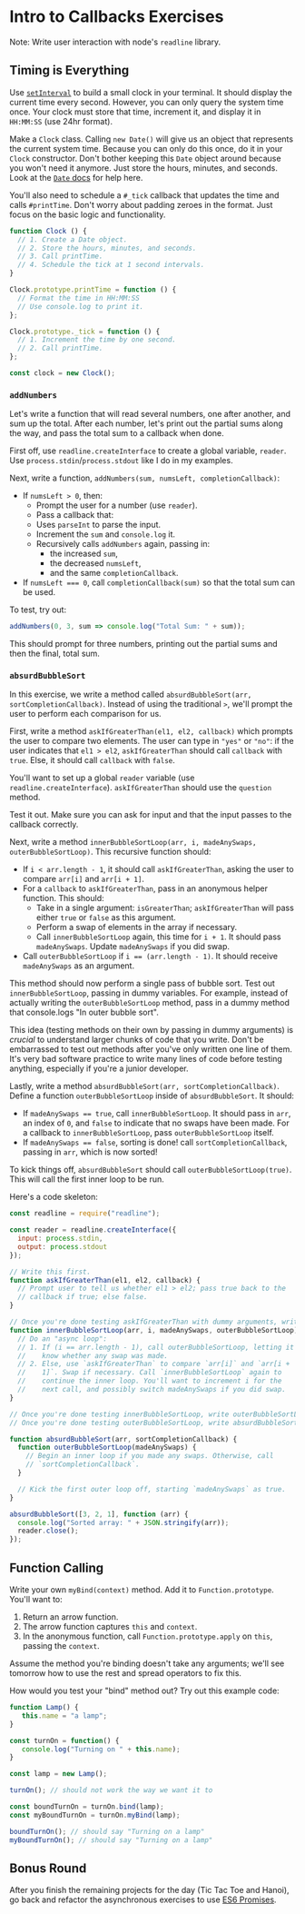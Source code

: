 # Intro to Callbacks Exercises

Note: Write user interaction with node's `readline` library.

## Timing is Everything

Use [`setInterval`][setInterval-doc] to build a small clock in your
terminal. It should display the current time every second. However, you
can only query the system time once. Your clock must store that time,
increment it, and display it in `HH:MM:SS` (use 24hr format).

Make a `Clock` class. Calling `new Date()` will give us an object that
represents the current system time. Because you can only do this once, do it in your `Clock` constructor. Don't bother keeping this `Date` object around because you won't need it anymore. Just store the hours, minutes, and seconds. Look at the [`Date` docs][date-docs] for help here.

You'll also need to schedule a `#_tick` callback that updates the time
and calls `#printTime`. Don't worry about padding zeroes in the format.
Just focus on the basic logic and functionality.

```javascript
function Clock () {
  // 1. Create a Date object.
  // 2. Store the hours, minutes, and seconds.
  // 3. Call printTime.
  // 4. Schedule the tick at 1 second intervals.
}

Clock.prototype.printTime = function () {
  // Format the time in HH:MM:SS
  // Use console.log to print it.
};

Clock.prototype._tick = function () {
  // 1. Increment the time by one second.
  // 2. Call printTime.
};

const clock = new Clock();
```

[setInterval-doc]: http://nodejs.org/api/globals.html#globals_setinterval_cb_ms
[date-docs]: https://developer.mozilla.org/en-US/docs/Web/JavaScript/Reference/Global_Objects/Date#Date.prototype_Methods

### `addNumbers`

Let's write a function that will read several numbers, one after
another, and sum up the total. After each number, let's print out the
partial sums along the way, and pass the total sum to a callback when
done.

First off, use `readline.createInterface` to create a global variable,
`reader`. Use `process.stdin`/`process.stdout` like I do in my
examples.

Next, write a function, `addNumbers(sum, numsLeft,
completionCallback)`:

* If `numsLeft > 0`, then:
    * Prompt the user for a number (use `reader`).
    * Pass a callback that:
    * Uses `parseInt` to parse the input.
    * Increment the `sum` and `console.log` it.
    * Recursively calls `addNumbers` again, passing in:
        * the increased `sum`,
        * the decreased `numsLeft`,
        * and the same `completionCallback`.
* If `numsLeft === 0`, call `completionCallback(sum)` so that the total
  sum can be used.

To test, try out:

```javascript
addNumbers(0, 3, sum => console.log("Total Sum: " + sum));
```

This should prompt for three numbers, printing out the partial sums
and then the final, total sum.

### `absurdBubbleSort`

In this exercise, we write a method called `absurdBubbleSort(arr,
sortCompletionCallback)`. Instead of using the traditional `>`, we'll
prompt the user to perform each comparison for us.

First, write a method `askIfGreaterThan(el1, el2, callback)` which
prompts the user to compare two elements. The user can type in `"yes"`
or `"no"`: if the user indicates that `el1 > el2`, `askIfGreaterThan`
should call `callback` with `true`. Else, it should call `callback`
with `false`.

You'll want to set up a global `reader` variable (use
`readline.createInterface`). `askIfGreaterThan` should use the `question`
method.

Test it out.  Make sure you can ask for input and that the input passes to the callback correctly.

Next, write a method `innerBubbleSortLoop(arr, i, madeAnySwaps,
outerBubbleSortLoop)`. This recursive function should:

* If `i < arr.length - 1`, it should call `askIfGreaterThan`, asking the
  user to compare `arr[i]` and `arr[i + 1]`.
* For a `callback` to `askIfGreaterThan`, pass in an anonymous helper
  function. This should:
    * Take in a single argument: `isGreaterThan`; `askIfGreaterThan`
      will pass either `true` or `false` as this argument.
    * Perform a swap of elements in the array if necessary.
    * Call `innerBubbleSortLoop` again, this time for `i + 1`. It should
      pass `madeAnySwaps`. Update `madeAnySwaps` if you did swap.
* Call `outerBubbleSortLoop` if `i == (arr.length - 1)`. It should
  receive `madeAnySwaps` as an argument.

This method should now perform a single pass of bubble sort.  Test out 
`innerBubbleSortLoop`, passing in dummy variables.  For example, instead 
of actually writing the `outerBubbleSortLoop` method, pass in a dummy 
method that console.logs "In outer bubble sort".

This idea (testing methods on their own by passing in dummy arguments) 
is *crucial* to understand larger chunks of code that you write.  Don't 
be embarrassed to test out methods after you've only written one line of 
them.  It's very bad software practice to write many lines of code before 
testing anything, especially if you're a junior developer.

Lastly, write a method `absurdBubbleSort(arr, sortCompletionCallback)`. 
Define a function `outerBubbleSortLoop` inside of `absurdBubbleSort`. 
It should:

* If `madeAnySwaps == true`, call `innerBubbleSortLoop`. It should
  pass in `arr`, an index of `0`, and `false` to indicate that no
  swaps have been made. For a callback to `innerBubbleSortLoop`, pass
  `outerBubbleSortLoop` itself.
* If `madeAnySwaps == false`, sorting is done! call
  `sortCompletionCallback`, passing in `arr`, which is now sorted!

To kick things off, `absurdBubbleSort` should call
`outerBubbleSortLoop(true)`. This will call the first inner loop to be
run.

Here's a code skeleton:

```javascript
const readline = require("readline");

const reader = readline.createInterface({
  input: process.stdin,
  output: process.stdout
});

// Write this first.
function askIfGreaterThan(el1, el2, callback) {
  // Prompt user to tell us whether el1 > el2; pass true back to the
  // callback if true; else false.
}

// Once you're done testing askIfGreaterThan with dummy arguments, write this.
function innerBubbleSortLoop(arr, i, madeAnySwaps, outerBubbleSortLoop) {
  // Do an "async loop":
  // 1. If (i == arr.length - 1), call outerBubbleSortLoop, letting it
  //    know whether any swap was made.
  // 2. Else, use `askIfGreaterThan` to compare `arr[i]` and `arr[i +
  //    1]`. Swap if necessary. Call `innerBubbleSortLoop` again to
  //    continue the inner loop. You'll want to increment i for the
  //    next call, and possibly switch madeAnySwaps if you did swap.
}

// Once you're done testing innerBubbleSortLoop, write outerBubbleSortLoop.
// Once you're done testing outerBubbleSortLoop, write absurdBubbleSort.

function absurdBubbleSort(arr, sortCompletionCallback) {
  function outerBubbleSortLoop(madeAnySwaps) {
    // Begin an inner loop if you made any swaps. Otherwise, call
    // `sortCompletionCallback`.
  }

  // Kick the first outer loop off, starting `madeAnySwaps` as true.
}

absurdBubbleSort([3, 2, 1], function (arr) {
  console.log("Sorted array: " + JSON.stringify(arr));
  reader.close();
});
```

## Function Calling

Write your own `myBind(context)` method. Add it to
`Function.prototype`. You'll want to:

1. Return an arrow function.
2. The arrow function captures `this` and `context`.
3. In the anonymous function, call `Function.prototype.apply` on `this`, passing
   the `context`.

Assume the method you're binding doesn't take any arguments; we'll see
tomorrow how to use the rest and spread operators to fix this.

How would you test your "bind" method out?  Try out this example code:

```js
function Lamp() {
   this.name = "a lamp";
}

const turnOn = function() {
   console.log("Turning on " + this.name);
}

const lamp = new Lamp();

turnOn(); // should not work the way we want it to

const boundTurnOn = turnOn.bind(lamp);
const myBoundTurnOn = turnOn.myBind(lamp);

boundTurnOn(); // should say "Turning on a lamp"
myBoundTurnOn(); // should say "Turning on a lamp"


```

## Bonus Round

After you finish the remaining projects for the day 
(Tic Tac Toe and Hanoi), go back and refactor the asynchronous 
exercises to use [ES6 Promises][promise].

[promise]: https://developer.mozilla.org/en-US/docs/Web/JavaScript/Reference/Global_Objects/Promise

